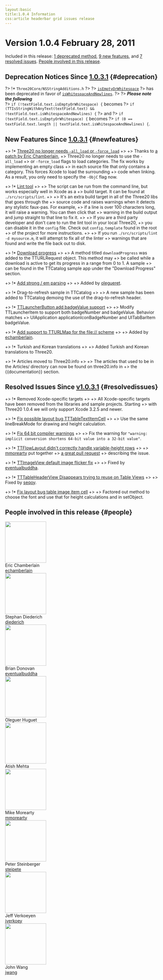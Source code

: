 ```yaml
---
layout:basic
title:1.0.4 Information
css:article headerbar grid issues release
---
```


<div id="content">
<div class="fixed-width" markdown="1">

Version 1.0.4 February 28, 2011
=============

Included in this release:
[1 deprecated method](#deprecation), [9 new features](#newfeatures), and
[7 resolved issues](#resolvedissues). [People involved in this release](#people).

Deprecation Notices Since [1.0.3.1](/roadmap/1.0.3.1) {#deprecation}
--------------------------------

?> !* `Three20Core/NSStringAdditions.h`
?> 
?> <a href="https://github.com/facebook/three20/blob/1.0.4/src/Three20Core/Headers/NSStringAdditions.h#L31">`isEmptyOrWhitespace`</a>
?> has been deprecated in favor of <a href="https://github.com/facebook/three20/blob/1.0.4/src/Three20Core/Headers/NSStringAdditions.h#L26">`isWhitespaceAndNewlines`</a>.
?>
?> ***Please note the following***    
?> `if (!textField.text.isEmptyOrWhitespace) {` becomes
?> `if (TTIsStringWithAnyText(textField.text) && !textField.text.isWhitespaceAndNewlines) {`
?> and
?> `if (textField.text.isEmptyOrWhitespace) {` becomes
?> `if (0 == textField.text.length || textField.text.isWhitespaceAndNewlines) {`.

New Features Since [1.0.3.1](/roadmap/1.0.3.1) {#newfeatures}
-------------------------

+> !* <a href="https://github.com/facebook/three20/pull/422">Three20 no longer needs `-all_load` or `-force_load`</a>
+> 
+> Thanks to <a href="https://github.com/facebook/three20/pull/422">a patch by Eric Chamberlain</a>,
+> Three20 no longer needs to use the `-all_load`
+> or `-force_load` flags to load categories. The fix works by implementing an empty class
+> in each source file that only contains a category. This forces Xcode to load the surrounding
+> code when linking. As a result, you only need to specify the `-ObjC` flag now.

+> !* <a href="https://github.com/facebook/three20/pull/441">Lint tool</a>
+> 
+> The script can be run from the command line, but works especially well in Xcode as a
+> build target. It can be found at `./src/scripts/lint`.
+> 
+> It's an extra build target in all of the Three20 libs that goes through the
+> source code and raises warnings when it detects any stylistic faux-pas. For example,
+> if a line is over 100 characters long, it will raise a warning. You can then click that
+> warning in the build output and jump straight to that line to fix it.
+>
+> If you are a third party developer and don't care to run the lint tool in your local Three20,
+> you can disable it in the `config` file. Check out `config.template` found in the root
+> of the project for more instructions.
+> 
+> If you run `./src/scripts/lint -d mysource.m`, it will attempt to fix all of the linter
+> warnings that are found and write the file back out to disk.

+> !* <a href="https://github.com/facebook/three20/pull/319">Download progress</a>
+> 
+> A method titled `downloadProgress` was added to the TTURLRequest object. This method may
+> be called while a download is active to get its progress in a range from 0 to 1. A sample
+> can be found in the TTCatalog sample app under the "Download Progress" section.

+> !* <a href="https://github.com/facebook/three20/pull/426">Add strong / em parsing</a>
+> 
+> Added by <a href="https://github.com/olegueret">olegueret</a>.

+> !* Drag-to-refresh sample in TTCatalog
+> 
+> A new sample has been added to TTCatalog demoing the use of the drag-to-refresh header.

+> !* <a href="https://github.com/facebook/three20/pull/411">TTLauncherButton add badgeValue support</a>
+> 
+> Modify TTLauncherItem to support both badgeNumber and badgeValue. Behavior matches
+> UIApplication applicationIconBadgeNumber and UITabBarItem badgeValue.

+> !* <a href="https://github.com/facebook/three20/pull/405">Add support to TTURLMap for the file:// scheme</a>
+> 
+> Added by <a href="https://github.com/echamberlain">echamberlain</a>.

+> !* Turkish and Korean translations
+> 
+> Added Turkish and Korean translations to Three20.

+> !* Articles moved to Three20.info
+> 
+> The articles that used to be in the Articles/ directory can now be found on three20.info in
+> the {{documentation}} section.

Resolved Issues Since [v1.0.3.1](/roadmap/1.0.3.1) {#resolvedissues}
----------------------------

+> !* Removed Xcode-specific targets
+> 
+> All Xcode-specific targets have been removed from the libraries and sample projects. Starting
+> with Three20 1.0.4 we will only support Xcode 3.2.5 and newer.

+> !* <a href="https://github.com/facebook/three20/pull/434">Fix possible layout bug TTTableTextItemCell</a>
+> 
+> Use the same lineBreakMode for drawing and height calculation.

+> !* <a href="https://github.com/facebook/three20/pull/431">Fix 64 bit compiler warnings</a>
+> 
+> Fix the warning for `"warning: implicit conversion shortens 64-bit value into a 32-bit value"`.

+> !* <a href="https://github.com/facebook/three20/pull/428">TTFlowLayout didn't correctly handle variable-height rows</a>
+> 
+> <a href="https://github.com/mmorearty">mmorearty</a> put together
+> <a href="https://github.com/facebook/three20/pull/428">a great pull request</a>
+> describing the issue.

+> !* <a href="https://github.com/facebook/three20/pull/414">TTImageView default image flicker fix</a>
+> 
+> Fixed by <a href="https://github.com/eventualbuddha">eventualbuddha</a>.

+> !* <a href="https://github.com/facebook/three20/issues/408">TTTableHeaderView Disappears trying to reuse on Table Views</a>
+> 
+> Fixed by <a href="https://github.com/seqoy">seqoy</a>.

+> !* <a href="https://github.com/facebook/three20/pull/432">Fix layout bug table image item cell</a>
+> 
+> Factored out method to choose the font and use that for height calculations and in setObject.


People involved in this release {#people}
-------------------------------

<div class="profile">
  <img width="135px" height="135px" src="http://www.gravatar.com/avatar/010973d3b8d80be922371063874e4e2d?s=135&amp;d=http://three20.info/gfx/team/silhouette.gif" />
  <div class="name">Eric Chamberlain</div>
  <div class="github"><a href="http://github.com/echamberlain">echamberlain</a></div>
</div>

<div class="profile">
  <img width="135px" height="135px" src="http://www.gravatar.com/avatar/95a12008dd91997226e9cf4a74c5b0b8?s=135&amp;d=http://three20.info/gfx/team/silhouette.gif" />
  <div class="name">Stephan Diederich</div>
  <div class="github"><a href="http://github.com/diederich">diederich</a></div>
</div>

<div class="profile">
  <img width="135px" height="135px" src="http://www.gravatar.com/avatar/d62308e6f4a387595064a6df1cfff538?s=135&amp;d=http://three20.info/gfx/team/silhouette.gif" />
  <div class="name">Brian Donovan</div>
  <div class="github"><a href="http://github.com/eventualbuddha">eventualbuddha</a></div>
</div>

<div class="profile">
  <img width="135px" height="135px" src="http://www.gravatar.com/avatar/?s=135&amp;d=http://three20.info/gfx/team/silhouette.gif" />
  <div class="name">Oleguer Huguet</div>
  
</div>

<div class="profile">
  <img width="135px" height="135px" src="http://www.gravatar.com/avatar/?s=135&amp;d=http://three20.info/gfx/team/silhouette.gif" />
  <div class="name">Atish Mehta</div>
  
</div>

<div class="profile">
  <img width="135px" height="135px" src="http://www.gravatar.com/avatar/ff18a517e9eeeca270cedc1c0f20afe3?s=135&amp;d=http://three20.info/gfx/team/silhouette.gif" />
  <div class="name">Mike Morearty</div>
  <div class="github"><a href="http://github.com/mmorearty">mmorearty</a></div>
</div>

<div class="profile">
  <img width="135px" height="135px" src="http://www.gravatar.com/avatar/7adfa1038eb46b001fd5c85a47dffc13?s=135&amp;d=http://three20.info/gfx/team/silhouette.gif" />
  <div class="name">Peter Steinberger</div>
  <div class="github"><a href="http://github.com/steipete">steipete</a></div>
</div>

<div class="profile">
  <img width="135px" height="135px" src="http://www.gravatar.com/avatar/f3c8603c353afa79b9f1c77f35efd566?s=135&amp;d=http://three20.info/gfx/team/silhouette.gif" />
  <div class="name">Jeff Verkoeyen</div>
  <div class="github"><a href="http://github.com/jverkoey">jverkoey</a></div>
</div>

<div class="profile">
  <img width="135px" height="135px" src="http://www.gravatar.com/avatar/099e5c6d3d5dfb615735cd2cfa61828e?s=135&amp;d=http://three20.info/gfx/team/silhouette.gif" />
  <div class="name">John Wang</div>
  <div class="github"><a href="http://github.com/jwang">jwang</a></div>
</div>

<div class="clearfix"></div>

</div> <!-- .fixed-width -->
</div> <!-- #content -->
